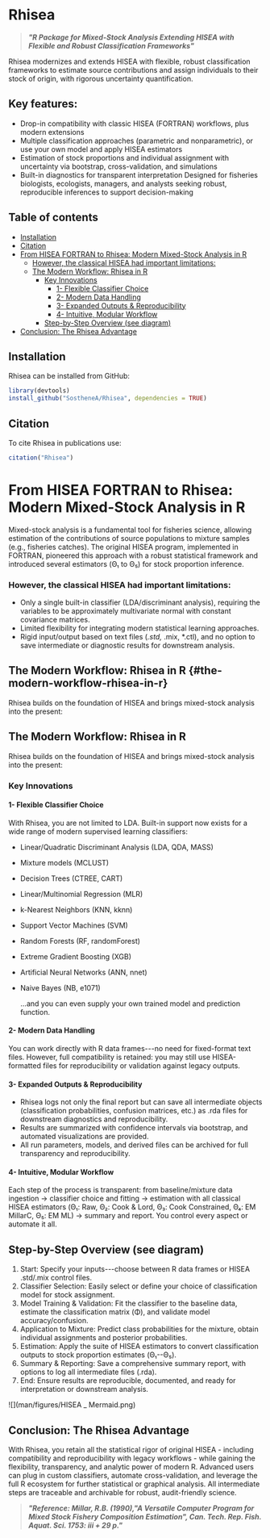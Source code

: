 # Rhisea

> ***"R Package for Mixed-Stock Analysis Extending HISEA with Flexible and Robust Classification Frameworks"***

Rhisea modernizes and extends HISEA with flexible, robust classification frameworks to estimate source contributions and assign individuals to their stock of origin, with rigorous uncertainty quantification.

## Key features:

-   Drop-in compatibility with classic HISEA (FORTRAN) workflows, plus modern extensions
-   Multiple classification approaches (parametric and nonparametric), or use your own model and apply HISEA estimators
-   Estimation of stock proportions and individual assignment with uncertainty via bootstrap, cross-validation, and simulations
-   Built-in diagnostics for transparent interpretation Designed for fisheries biologists, ecologists, managers, and analysts seeking robust, reproducible inferences to support decision-making

## Table of contents

-   [Installation](#installation)
-   [Citation](#citation)
-   [From HISEA FORTRAN to Rhisea: Modern Mixed-Stock Analysis in R](#from-hisea-fortran-to-rhisea-modern-mixed-stock-analysis-in-r)
    -   [However, the classical HISEA had important limitations:](#however-the-classical-hisea-had-important-limitations)
    -   [The Modern Workflow: Rhisea in R](#the-modern-workflow-rhisea-in-r)
        -   [Key Innovations](#key-innovations)
            -   [1- Flexible Classifier Choice](#1--flexible-classifier-choice)
            -   [2- Modern Data Handling](#2--modern-data-handling)
            -   [3- Expanded Outputs & Reproducibility](#3--expanded-outputs--reproducibility)
            -   [4- Intuitive, Modular Workflow](#4--intuitive-modular-workflow)
        -   [Step-by-Step Overview (see diagram)](#step-by-step-overview-see-diagram)
-   [Conclusion: The Rhisea Advantage](#conclusion-the-rhisea-advantage)

## Installation

Rhisea can be installed from GitHub:

``` r
library(devtools)
install_github("SostheneA/Rhisea", dependencies = TRUE)
```

## Citation

To cite Rhisea in publications use:

``` r
citation("Rhisea")
```


# From HISEA FORTRAN to Rhisea: Modern Mixed-Stock Analysis in R

Mixed-stock analysis is a fundamental tool for fisheries science, allowing estimation of the contributions of source populations to mixture samples (e.g., fisheries catches). The original HISEA program, implemented in FORTRAN, pioneered this approach with a robust statistical framework and introduced several estimators (Θ₁ to Θ₅) for stock proportion inference.


### However, the classical HISEA had important limitations:

-   Only a single built-in classifier (LDA/discriminant analysis), requiring the variables to be approximately multivariate normal with constant covariance matrices.
-   Limited flexibility for integrating modern statistical learning approaches.
-   Rigid input/output based on text files (*.std,* .mix, \*.ctl), and no option to save intermediate or diagnostic results for downstream analysis.


## The Modern Workflow: Rhisea in R {#the-modern-workflow-rhisea-in-r}

Rhisea builds on the foundation of HISEA and brings mixed-stock analysis into the present:

## The Modern Workflow: Rhisea in R

Rhisea builds on the foundation of HISEA and brings mixed-stock analysis into the present:

### Key Innovations

#### 1- Flexible Classifier Choice

With Rhisea, you are not limited to LDA. Built-in support now exists for a wide range of modern supervised learning classifiers:

-   Linear/Quadratic Discriminant Analysis (LDA, QDA, MASS)

-   Mixture models (MCLUST)

-   Decision Trees (CTREE, CART)

-   Linear/Multinomial Regression (MLR)

-   k-Nearest Neighbors (KNN, kknn)

-   Support Vector Machines (SVM)

-   Random Forests (RF, randomForest)

-   Extreme Gradient Boosting (XGB)

-   Artificial Neural Networks (ANN, nnet)

-   Naive Bayes (NB, e1071)

    ...and you can even supply your own trained model and prediction function.

#### 2- Modern Data Handling

You can work directly with R data frames---no need for fixed-format text files. However, full compatibility is retained: you may still use HISEA-formatted files for reproducibility or validation against legacy outputs.

#### 3- Expanded Outputs & Reproducibility

-   Rhisea logs not only the final report but can save all intermediate objects (classification probabilities, confusion matrices, etc.) as .rda files for downstream diagnostics and reproducibility.
-   Results are summarized with confidence intervals via bootstrap, and automated visualizations are provided.
-   All run parameters, models, and derived files can be archived for full transparency and reproducibility.

#### 4- Intuitive, Modular Workflow

Each step of the process is transparent: from baseline/mixture data ingestion → classifier choice and fitting → estimation with all classical HISEA estimators (Θ₁: Raw, Θ₂: Cook & Lord, Θ₃: Cook Constrained, Θ₄: EM MillarC, Θ₅: EM ML) → summary and report. You control every aspect or automate it all.


## Step-by-Step Overview (see diagram)


1.  Start: Specify your inputs---choose between R data frames or HISEA .std/.mix control files.
2.  Classifier Selection: Easily select or define your choice of classification model for stock assignment.
3.  Model Training & Validation: Fit the classifier to the baseline data, estimate the classification matrix (Φ), and validate model accuracy/confusion.
4.  Application to Mixture: Predict class probabilities for the mixture, obtain individual assignments and posterior probabilities.
5.  Estimation: Apply the suite of HISEA estimators to convert classification outputs to stock proportion estimates (Θ₁--Θ₅).
6.  Summary & Reporting: Save a comprehensive summary report, with options to log all intermediate files (.rda).
7.  End: Ensure results are reproducible, documented, and ready for interpretation or downstream analysis.


![](man/figures/HISEA _ Mermaid.png)


## Conclusion: The Rhisea Advantage 

With Rhisea, you retain all the statistical rigor of original HISEA - including compatibility and reproducibility with legacy workflows - while gaining the flexibility, transparency, and analytic power of modern R. Advanced users can plug in custom classifiers, automate cross-validation, and leverage the full R ecosystem for further statistical or graphical analysis. All intermediate steps are traceable and archivable for robust, audit-friendly science.

> ***"Reference: Millar, R.B. (1990),"A Versatile Computer Program for Mixed Stock Fishery Composition Estimation", Can. Tech. Rep. Fish. Aquat. Sci. 1753: iii + 29 p."***
